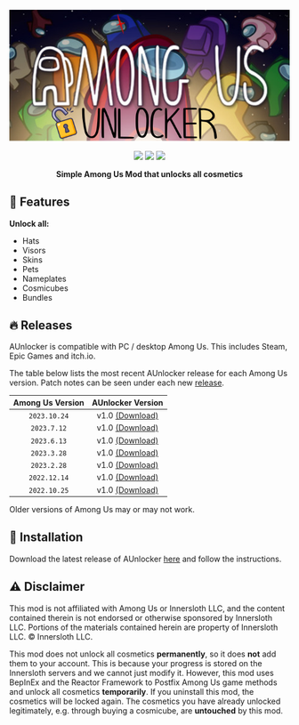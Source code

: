 <p align="center">
  <img src="./icon.png">
</p>

<p align="center">
  <img src="https://img.shields.io/badge/Made%20with-C%23-1f425f.svg?style=plastic&logo=csharp&color=000000&labelColor=A200FF">
  <img src="https://img.shields.io/badge/license-GPL-brightgreen.svg?style=plastic&logo=GNU&label=License">
  <img src="https://img.shields.io/badge/Reactor-blue.svg?style=plastic&logo=React&color=000000&label=Using">
</p>

<p align="center">
<b>Simple Among Us Mod that unlocks all cosmetics</b>


## 🎉 Features
**Unlock all:**
- Hats
- Visors
- Skins
- Pets
- Nameplates
- Cosmicubes
- Bundles

## 🔥 Releases
AUnlocker is compatible with PC / desktop Among Us. This includes Steam, Epic Games and itch.io.

The table below lists the most recent AUnlocker release for each Among Us version. Patch notes can be seen under each new [release](https://github.com/kk-dev7/AUnlocker/releases).

| Among Us Version | AUnlocker Version |
|:-:|:-:|
| `2023.10.24`       | v1.0 [(Download)](https://github.com/kk-dev7/AUnlocker/releases/tag/v1.0) |
| `2023.7.12`        | v1.0 [(Download)](https://github.com/kk-dev7/AUnlocker/releases/tag/v1.0) |
| `2023.6.13`        | v1.0 [(Download)](https://github.com/kk-dev7/AUnlocker/releases/tag/v1.0) |
| `2023.3.28`        | v1.0 [(Download)](https://github.com/kk-dev7/AUnlocker/releases/tag/v1.0) |
| `2023.2.28`        | v1.0 [(Download)](https://github.com/kk-dev7/AUnlocker/releases/tag/v1.0) |
| `2022.12.14`       | v1.0 [(Download)](https://github.com/kk-dev7/AUnlocker/releases/tag/v1.0) |
| `2022.10.25`       | v1.0 [(Download)](https://github.com/kk-dev7/AUnlocker/releases/tag/v1.0) |

Older versions of Among Us may or may not work. 

## 💾 Installation
Download the latest release of AUnlocker [here](https://github.com/kk-dev7/AUnlocker/releases) and follow the instructions.

## ⚠️ Disclaimer
This mod is not affiliated with Among Us or Innersloth LLC, and the content contained therein is not endorsed or otherwise sponsored by Innersloth LLC. Portions of the materials contained herein are property of Innersloth LLC. © Innersloth LLC.

This mod does not unlock all cosmetics **permanently**, so it does **not** add them to your account. This is because your progress is stored on the Innersloth servers and we cannot just modify it. However, this mod uses BepInEx and the Reactor Framework to Postfix Among Us game methods and unlock all cosmetics **temporarily**. If you uninstall this mod, the cosmetics will be locked again. The cosmetics you have already unlocked legitimately, e.g. through buying a cosmicube, are **untouched** by this mod.
